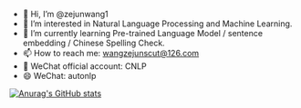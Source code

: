 - 👋 Hi, I’m @zejunwang1
- 👀 I’m interested in Natural Language Processing and Machine Learning.
- 🌱 I’m currently learning Pre-trained Language Model / sentence embedding / Chinese Spelling Check.
- 📫 How to reach me: wangzejunscut@126.com
- 💞️ WeChat official account: CNLP
- 😄 WeChat: autonlp

[![Anurag's GitHub stats](https://github-readme-stats.vercel.app/api?username=zejunwang1)](https://github.com/anuraghazra/github-readme-stats)

<!---
zejunwang1/zejunwang1 is a ✨ special ✨ repository because its `README.md` (this file) appears on your GitHub profile.
You can click the Preview link to take a look at your changes.
--->
